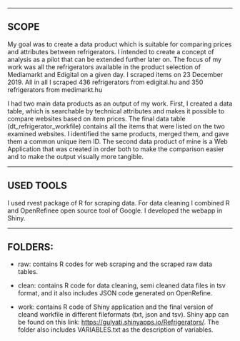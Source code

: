 ------------
SCOPE
------------
My goal was to create a data product which is suitable for comparing prices and attributes between refrigerators. I intended to create a concept of analysis as a pilot that can be extended further later on. 
The focus of my work was all the refrigerators available in the product selection of Mediamarkt and Edigital on a given day. I scraped items on 23 December 2019. All in all I scraped 436 refrigerators from edigital.hu and 350 refrigerators from medimarkt.hu

I had two main data products as an output of my work. First, I created a data table, which is searchable by technical attributes and makes it possible to compare websites based on item prices. The final data table (dt_refrigerator_workfile) contains all the items that were listed on the two examined websites. I identified the same products, merged them, and gave them a common unique item ID.
The second data product of mine is a Web Application that was created in order both to make the comparison easier and to make the output visually more tangible.

------------
USED TOOLS
------------
I used rvest package of R for scraping data. For data cleaning I combined R and OpenRefinee open source tool of Google. I developed the webapp in Shiny.

------------
FOLDERS:
------------
- raw: contains R codes for web scraping and the scraped raw data tables.

- clean: contains R code for data cleaning, semi cleaned data files in tsv format, and it also includes JSON code generated on OpenRefine.

- work: contains R code of Shiny application and the final version of cleand workfile in different fileformats (txt, json and tsv). Shiny app can be found on this link: https://gulyati.shinyapps.io/Refrigerators/. The folder also includes VARIABLES.txt as the description of variables.
